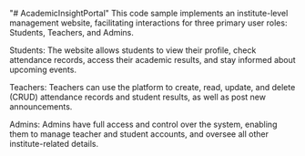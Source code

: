 "# AcademicInsightPortal" 
This code sample implements an institute-level management website, facilitating interactions for three primary user roles: Students, Teachers, and Admins.

Students: The website allows students to view their profile, check attendance records, access their academic results, and stay informed about upcoming events.

Teachers: Teachers can use the platform to create, read, update, and delete (CRUD) attendance records and student results, as well as post new announcements.

Admins: Admins have full access and control over the system, enabling them to manage teacher and student accounts, and oversee all other institute-related details.